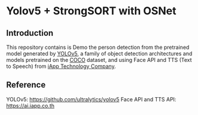 # Yolov5 + StrongSORT with OSNet

## Introduction

This repository contains is Demo the person detection from the pretrained model generated by [YOLOv5](https://github.com/ultralytics/yolov5), a family of object detection architectures and models pretrained on the [COCO](https://arxiv.org/abs/1405.0312) dataset, and using Face API and TTS (Text to Speech) from [iApp Technology Company](https://ai.iapp.co.th).


## Reference
YOLOv5: https://github.com/ultralytics/yolov5
Face API and TTS API: https://ai.iapp.co.th